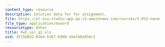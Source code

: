 ```yaml
---
content_type: resource
description: Solution data for for assignment.
file: https://ol-ocw-studio-app-qa.s3.amazonaws.com/courses/3-052-nanomechanics-of-materials-and-biomaterials-spring-2007/357588d265b4b367b908a9af40e850c3_hw5_sol_q1.xls
file_type: application/msword
resourcetype: Other
title: hw5_sol_q1.xls
uid: 357588d2-65b4-b367-b908-a9af40e850c3
---
```

